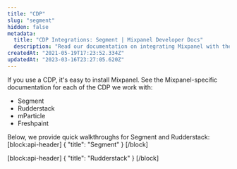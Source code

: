 ```yaml
---
title: "CDP"
slug: "segment"
hidden: false
metadata: 
  title: "CDP Integrations: Segment | Mixpanel Developer Docs"
  description: "Read our documentation on integrating Mixpanel with the Segment Customer Data Platform (CDP) to learn how to identify users, track user actions, and more."
createdAt: "2021-05-19T17:23:52.334Z"
updatedAt: "2023-03-16T23:27:05.620Z"
---
```

If you use a CDP, it's easy to install Mixpanel. See the Mixpanel-specific documentation for each of the CDP we work with:
* Segment
* Rudderstack
* mParticle
* Freshpaint

Below, we provide quick walkthroughs for Segment and Rudderstack:
[block:api-header]
{
  "title": "Segment"
}
[/block]

[block:api-header]
{
  "title": "Rudderstack"
}
[/block]